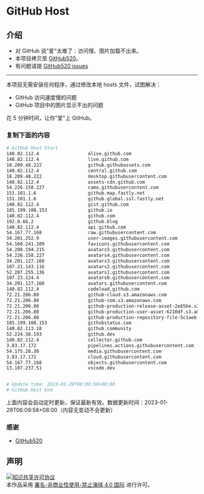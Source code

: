# GitHub Host
## 介绍
- 对 GitHub 说"爱"太难了：访问慢、图片加载不出来。
- 本项目拷贝至 [GitHub520](https://github.com/521xueweihan/GitHub520)。
- 有问题请提 [GitHub520 issues](https://github.com/521xueweihan/GitHub520/issues/new)

---

本项目无需安装任何程序，通过修改本地 hosts 文件，试图解决：
- GitHub 访问速度慢的问题
- GitHub 项目中的图片显示不出的问题

花 5 分钟时间，让你"爱"上 GitHub。

### 复制下面的内容
```bash
# GitHub Host Start
140.82.112.4                  alive.github.com
140.82.112.4                  live.github.com
18.209.48.222                 github.githubassets.com
140.82.112.4                  central.github.com
18.209.48.222                 desktop.githubusercontent.com
140.82.112.4                  assets-cdn.github.com
54.226.158.227                camo.githubusercontent.com
151.101.1.6                   github.map.fastly.net
151.101.1.6                   github.global.ssl.fastly.net
140.82.112.4                  gist.github.com
185.199.108.153               github.io
140.82.112.4                  github.com
192.0.66.2                    github.blog
140.82.112.4                  api.github.com
54.167.77.168                 raw.githubusercontent.com
34.201.252.9                  user-images.githubusercontent.com
54.160.241.109                favicons.githubusercontent.com
54.208.194.215                avatars5.githubusercontent.com
54.226.158.227                avatars4.githubusercontent.com
34.201.127.160                avatars3.githubusercontent.com
107.21.143.116                avatars2.githubusercontent.com
52.207.255.136                avatars1.githubusercontent.com
107.23.124.4                  avatars0.githubusercontent.com
34.201.127.160                avatars.githubusercontent.com
140.82.112.4                  codeload.github.com
72.21.206.80                  github-cloud.s3.amazonaws.com
72.21.206.80                  github-com.s3.amazonaws.com
72.21.206.80                  github-production-release-asset-2e65be.s3.amazonaws.com
72.21.206.80                  github-production-user-asset-6210df.s3.amazonaws.com
72.21.206.80                  github-production-repository-file-5c1aeb.s3.amazonaws.com
185.199.108.153               githubstatus.com
140.82.113.18                 github.community
52.224.38.193                 github.dev
140.82.112.4                  collector.github.com
3.83.17.172                   pipelines.actions.githubusercontent.com
54.175.28.30                  media.githubusercontent.com
3.83.17.172                   cloud.githubusercontent.com
54.167.77.168                 objects.githubusercontent.com
13.107.237.51                 vscode.dev


# Update time: 2023-01-29T06:09:58+08:00
# GitHub Host End

```
上面内容会自动定时更新，保证最新有效。数据更新时间：2023-01-29T06:09:58+08:00（内容无变动不会更新）

### 感谢

- [GitHub520](https://github.com/521xueweihan/GitHub520)

## 声明
<a rel="license" href="https://creativecommons.org/licenses/by-nc-nd/4.0/deed.zh"><img alt="知识共享许可协议" style="border-width: 0" src="https://licensebuttons.net/l/by-nc-nd/4.0/88x31.png"></a><br>本作品采用 <a rel="license" href="https://creativecommons.org/licenses/by-nc-nd/4.0/deed.zh">署名-非商业性使用-禁止演绎 4.0 国际</a> 进行许可。